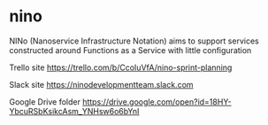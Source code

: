 # nino
NINo (Nanoservice Infrastructure Notation) aims to support services constructed around Functions as a Service with little configuration

Trello site https://trello.com/b/CcoIuVfA/nino-sprint-planning

Slack site https://ninodevelopmentteam.slack.com

Google Drive folder https://drive.google.com/open?id=18HY-YbcuRSbKsikcAsm_YNHsw6o6bYnI
